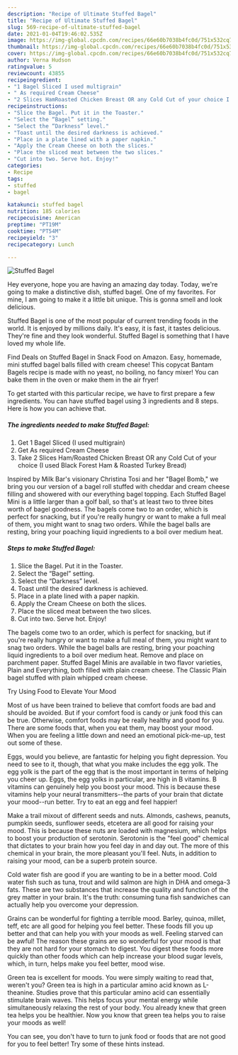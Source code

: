 ```yaml
---
description: "Recipe of Ultimate Stuffed Bagel"
title: "Recipe of Ultimate Stuffed Bagel"
slug: 569-recipe-of-ultimate-stuffed-bagel
date: 2021-01-04T19:46:02.535Z
image: https://img-global.cpcdn.com/recipes/66e60b7038b4fc0d/751x532cq70/stuffed-bagel-recipe-main-photo.jpg
thumbnail: https://img-global.cpcdn.com/recipes/66e60b7038b4fc0d/751x532cq70/stuffed-bagel-recipe-main-photo.jpg
cover: https://img-global.cpcdn.com/recipes/66e60b7038b4fc0d/751x532cq70/stuffed-bagel-recipe-main-photo.jpg
author: Verna Hudson
ratingvalue: 5
reviewcount: 43855
recipeingredient:
- "1 Bagel Sliced I used multigrain"
- " As required Cream Cheese"
- "2 Slices HamRoasted Chicken Breast OR any Cold Cut of your choice I used Black Forest Ham  Roasted Turkey Bread"
recipeinstructions:
- "Slice the Bagel. Put it in the Toaster."
- "Select the “Bagel” setting."
- "Select the “Darkness” level."
- "Toast until the desired darkness is achieved."
- "Place in a plate lined with a paper napkin."
- "Apply the Cream Cheese on both the slices."
- "Place the sliced meat between the two slices."
- "Cut into two. Serve hot. Enjoy!"
categories:
- Recipe
tags:
- stuffed
- bagel

katakunci: stuffed bagel 
nutrition: 185 calories
recipecuisine: American
preptime: "PT19M"
cooktime: "PT54M"
recipeyield: "3"
recipecategory: Lunch

---
```



![Stuffed Bagel](https://img-global.cpcdn.com/recipes/66e60b7038b4fc0d/751x532cq70/stuffed-bagel-recipe-main-photo.jpg)

Hey everyone, hope you are having an amazing day today. Today, we're going to make a distinctive dish, stuffed bagel. One of my favorites. For mine, I am going to make it a little bit unique. This is gonna smell and look delicious.

Stuffed Bagel is one of the most popular of current trending foods in the world. It is enjoyed by millions daily. It's easy, it is fast, it tastes delicious. They're fine and they look wonderful. Stuffed Bagel is something that I have loved my whole life.

Find Deals on Stuffed Bagel in Snack Food on Amazon. Easy, homemade, mini stuffed bagel balls filled with cream cheese! This copycat Bantam Bagels recipe is made with no yeast, no boiling, no fancy mixer! You can bake them in the oven or make them in the air fryer!


To get started with this particular recipe, we have to first prepare a few ingredients. You can have stuffed bagel using 3 ingredients and 8 steps. Here is how you can achieve that.

<!--inarticleads1-->

##### The ingredients needed to make Stuffed Bagel:

1. Get 1 Bagel Sliced (I used multigrain)
1. Get  As required Cream Cheese
1. Take 2 Slices Ham/Roasted Chicken Breast OR any Cold Cut of your choice (I used Black Forest Ham &amp; Roasted Turkey Bread)


Inspired by Milk Bar&#39;s visionary Christina Tosi and her &#34;Bagel Bomb,&#34; we bring you our version of a bagel roll stuffed with cheddar and cream cheese filling and showered with our everything bagel topping. Each Stuffed Bagel Mini is a little larger than a golf ball, so that&#39;s at least two to three bites worth of bagel goodness. The bagels come two to an order, which is perfect for snacking, but if you&#39;re really hungry or want to make a full meal of them, you might want to snag two orders. While the bagel balls are resting, bring your poaching liquid ingredients to a boil over medium heat. 

<!--inarticleads2-->

##### Steps to make Stuffed Bagel:

1. Slice the Bagel. Put it in the Toaster.
1. Select the “Bagel” setting.
1. Select the “Darkness” level.
1. Toast until the desired darkness is achieved.
1. Place in a plate lined with a paper napkin.
1. Apply the Cream Cheese on both the slices.
1. Place the sliced meat between the two slices.
1. Cut into two. Serve hot. Enjoy!


The bagels come two to an order, which is perfect for snacking, but if you&#39;re really hungry or want to make a full meal of them, you might want to snag two orders. While the bagel balls are resting, bring your poaching liquid ingredients to a boil over medium heat. Remove and place on parchment paper. Stuffed Bagel Minis are available in two flavor varieties, Plain and Everything, both filled with plain cream cheese. The Classic Plain bagel stuffed with plain whipped cream cheese. 

Try Using Food to Elevate Your Mood


Most of us have been trained to believe that comfort foods are bad and should be avoided. But if your comfort food is candy or junk food this can be true. Otherwise, comfort foods may be really healthy and good for you. There are some foods that, when you eat them, may boost your mood. When you are feeling a little down and need an emotional pick-me-up, test out some of these.

Eggs, would you believe, are fantastic for helping you fight depression. You need to see to it, though, that what you make includes the egg yolk. The egg yolk is the part of the egg that is the most important in terms of helping you cheer up. Eggs, the egg yolks in particular, are high in B vitamins. B vitamins can genuinely help you boost your mood. This is because these vitamins help your neural transmitters--the parts of your brain that dictate your mood--run better. Try to eat an egg and feel happier!

Make a trail mixout of different seeds and nuts. Almonds, cashews, peanuts, pumpkin seeds, sunflower seeds, etcetera are all good for raising your mood. This is because these nuts are loaded with magnesium, which helps to boost your production of serotonin. Serotonin is the "feel good" chemical that dictates to your brain how you feel day in and day out. The more of this chemical in your brain, the more pleasant you'll feel. Nuts, in addition to raising your mood, can be a superb protein source.

Cold water fish are good if you are wanting to be in a better mood. Cold water fish such as tuna, trout and wild salmon are high in DHA and omega-3 fats. These are two substances that increase the quality and function of the grey matter in your brain. It's the truth: consuming tuna fish sandwiches can actually help you overcome your depression. 

Grains can be wonderful for fighting a terrible mood. Barley, quinoa, millet, teff, etc are all good for helping you feel better. These foods fill you up better and that can help you with your moods as well. Feeling starved can be awful! The reason these grains are so wonderful for your mood is that they are not hard for your stomach to digest. You digest these foods more quickly than other foods which can help increase your blood sugar levels, which, in turn, helps make you feel better, mood wise.

Green tea is excellent for moods. You were simply waiting to read that, weren't you? Green tea is high in a particular amino acid known as L-theanine. Studies prove that this particular amino acid can essentially stimulate brain waves. This helps focus your mental energy while simultaneously relaxing the rest of your body. You already knew that green tea helps you be healthier. Now you know that green tea helps you to raise your moods as well!

You can see, you don't have to turn to junk food or foods that are not good for you to feel better! Try  some  of  these  hints  instead.

